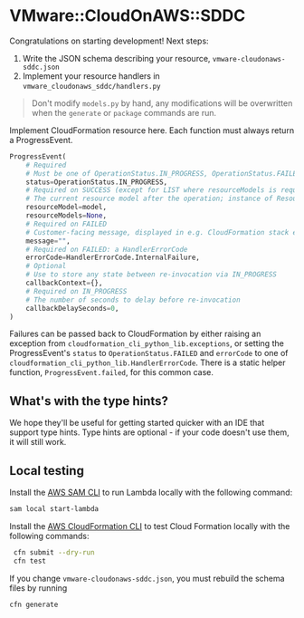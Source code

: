 # VMware::CloudOnAWS::SDDC

Congratulations on starting development! Next steps:

1. Write the JSON schema describing your resource, `vmware-cloudonaws-sddc.json`
2. Implement your resource handlers in `vmware_cloudonaws_sddc/handlers.py`

> Don't modify `models.py` by hand, any modifications will be overwritten when the `generate` or `package` commands are run.

Implement CloudFormation resource here. Each function must always return a ProgressEvent.

```python
ProgressEvent(
    # Required
    # Must be one of OperationStatus.IN_PROGRESS, OperationStatus.FAILED, OperationStatus.SUCCESS
    status=OperationStatus.IN_PROGRESS,
    # Required on SUCCESS (except for LIST where resourceModels is required)
    # The current resource model after the operation; instance of ResourceModel class
    resourceModel=model,
    resourceModels=None,
    # Required on FAILED
    # Customer-facing message, displayed in e.g. CloudFormation stack events
    message="",
    # Required on FAILED: a HandlerErrorCode
    errorCode=HandlerErrorCode.InternalFailure,
    # Optional
    # Use to store any state between re-invocation via IN_PROGRESS
    callbackContext={},
    # Required on IN_PROGRESS
    # The number of seconds to delay before re-invocation
    callbackDelaySeconds=0,
)
```

Failures can be passed back to CloudFormation by either raising an exception from `cloudformation_cli_python_lib.exceptions`, or setting the ProgressEvent's `status` to `OperationStatus.FAILED` and `errorCode` to one of `cloudformation_cli_python_lib.HandlerErrorCode`. There is a static helper function, `ProgressEvent.failed`, for this common case.

## What's with the type hints?

We hope they'll be useful for getting started quicker with an IDE that support type hints. Type hints are optional - if your code doesn't use them, it will still work.


## Local testing

Install the [AWS SAM CLI](https://docs.aws.amazon.com/serverless-application-model/latest/developerguide/what-is-sam.html) to run Lambda locally with the following command:
```bash
sam local start-lambda
```

Install the [AWS CloudFormation CLI](https://docs.aws.amazon.com/cloudformation-cli/latest/userguide/what-is-cloudformation-cli.html) to test Cloud Formation locally with the following commands:
```bash
 cfn submit --dry-run
 cfn test
 ```

If you change `vmware-cloudonaws-sddc.json`, you must rebuild the schema files by running
```bash
cfn generate
```